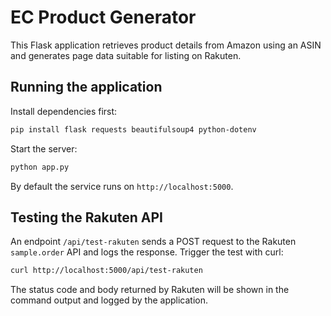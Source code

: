 # EC Product Generator

This Flask application retrieves product details from Amazon using an ASIN and generates
page data suitable for listing on Rakuten.

## Running the application

Install dependencies first:

```bash
pip install flask requests beautifulsoup4 python-dotenv
```

Start the server:

```bash
python app.py
```

By default the service runs on `http://localhost:5000`.

## Testing the Rakuten API

An endpoint `/api/test-rakuten` sends a POST request to the Rakuten
`sample.order` API and logs the response. Trigger the test with curl:

```bash
curl http://localhost:5000/api/test-rakuten
```

The status code and body returned by Rakuten will be shown in the
command output and logged by the application.
